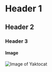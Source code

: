 # Header 1
## Header 2
### Header 3

#### Image
![Image of Yaktocat](https://octodex.github.com/images/yaktocat.png)
